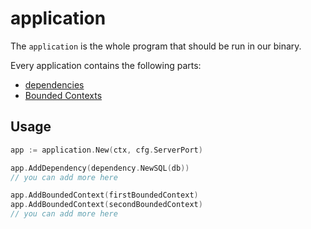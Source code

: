 # application

The `application` is the whole program that should be run in our binary.

Every application contains the following parts:

* [dependencies](https://github.com/nivesh852/ecommerce/tree/main/backend%20/internal%20/dependency%20)
* [Bounded Contexts](https://martinfowler.com/bliki/BoundedContext.html)

## Usage

```go
app := application.New(ctx, cfg.ServerPort)

app.AddDependency(dependency.NewSQL(db))
// you can add more here

app.AddBoundedContext(firstBoundedContext)
app.AddBoundedContext(secondBoundedContext)
// you can add more here
```
